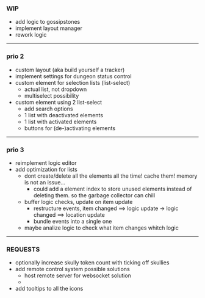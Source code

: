 ### WIP
- add logic to gossipstones
- implement layout manager
- rework logic

---

### prio 2
- custom layout (aka build yourself a tracker)
- implement settings for dungeon status control
- custom element for selection lists (list-select)
    - actual list, not dropdown
    - multiselect possibility
- custom element using 2 list-select
    - add search options
    - 1 list with deactivated elements
    - 1 list with activated elements
    - buttons for (de-)activating elements

---

### prio 3
- reimplement logic editor
- add optimization for lists
    - dont create/delete all the elements all the time! cache them! memory is not an issue...
        - could add a element index to store unused elements instead of deleting them. so the garbage collector can chill
    - buffer logic checks, update on item update
        - restructure events, item changed ==> logic update -> logic changed ==> location update
        - bundle events into a single one
    - maybe analize logic to check what item changes whitch logic
    
---

### REQUESTS
- optionally increase skully token count with ticking off skullies
- add remote control system
    possible solutions
    - host remote server for websocket solution
    - 
- add tooltips to all the icons